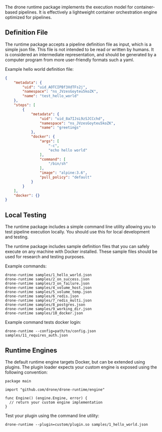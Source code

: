 The drone runtime package implements the execution model for container-based pipelines. It is effectively a lightweight container orchestration engine optimized for pipelines.

## Definition File

The runtime package accepts a pipeline definition file as input, which is a simple json file. This file is not intended to be read or written by humans. It is considered an intermediate representation, and should be generated by a computer program from more user-friendly formats such a yaml.

Example hello world definition file:

```json
{
	"metadata": {
		"uid": "uid_AOTCIPBf3XdTFs2j",
		"namespace": "ns_JVzesGoyteu5koZK",
		"name": "test_hello_world"
	},
	"steps": [
		{
			"metadata": {
				"uid": "uid_8a7IJsL9zSJCCchd",
				"namespace": "ns_JVzesGoyteu5koZK",
				"name": "greetings"
			},
			"docker": {
				"args": [
					"-c",
					"echo hello world"
				],
				"command": [
					"/bin/sh"
				],
				"image": "alpine:3.6",
				"pull_policy": "default"
			}
		}
	],
	"docker": {}
}
```

## Local Testing

The runtime package includes a simple command line utility allowing you to test pipeline execution locally. You should use this for local development and testing.

The runtime package includes sample definition files that you can safely execute on any machine with Docker installed. These sample files should be used for research and testing purposes.

Example commands:

```text
drone-runtime samples/1_hello_world.json
drone-runtime samples/2_on_success.json
drone-runtime samples/3_on_failure.json
drone-runtime samples/4_volume_host.json
drone-runtime samples/5_volume_temp.json
drone-runtime samples/6_redis.json
drone-runtime samples/7_redis_multi.json
drone-runtime samples/8_postgres.json
drone-runtime samples/9_working_dir.json
drone-runtime samples/10_docker.json
```

Example command tests docker login:

```text
drone-runtime --config=path/to/config.json samples/11_requires_auth.json
```

## Runtime Engines

The default runtime engine targets Docker, but can be extended using plugins. The plugin loader expects your custom engine is exposed using the following convention:

```text
package main

import "github.com/drone/drone-runtime/engine"

func Engine() (engine.Engine, error) {
  // return your custom engine implementation
}
```

Test your plugin using the command line utility:

```text
drone-runtime --plugin=custom/plugin.so samples/1_hello_world.json
```
